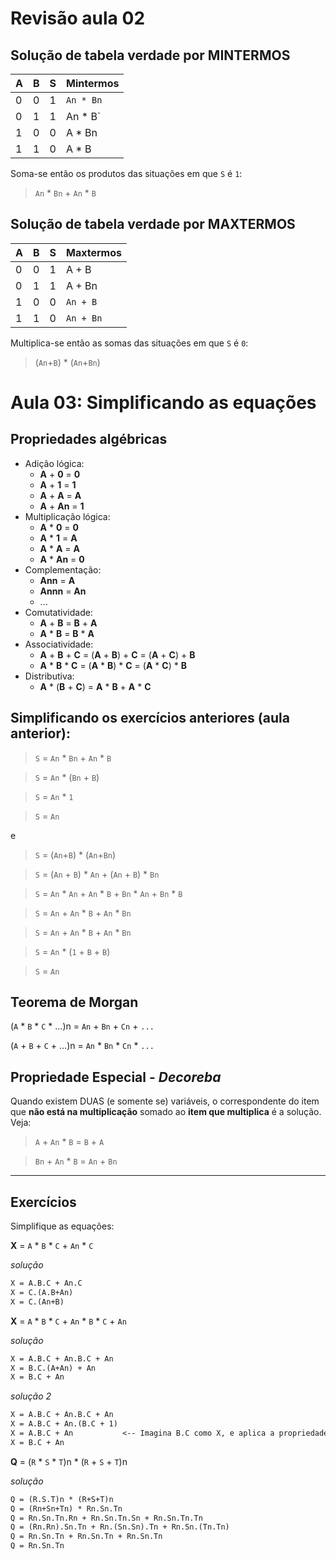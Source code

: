 # Revisão aula 02 

## Solução de tabela verdade por MINTERMOS

| A | B | S | Mintermos |
| --- | --- | --- | --- |
| 0 | 0 | 1 | `An * Bn` |
| 0 | 1 | 1 | An * B` |
| 1 | 0 | 0 | A * Bn |
| 1 | 1 | 0 | A * B |

Soma-se então os produtos das situações em que `S` é `1`:
> `An` * `Bn`  +  `An` * `B`



## Solução de tabela verdade por MAXTERMOS

| A | B | S | Maxtermos |
| --- | --- | --- | --- |
| 0 | 0 | 1 | A + B |
| 0 | 1 | 1 | A + Bn |
| 1 | 0 | 0 | `An + B` |
| 1 | 1 | 0 | `An + Bn` |

Multiplica-se então as somas das situações em que `S` é `0`:
> (`An`+`B`) * (`An`+`Bn`)




# Aula 03: Simplificando as equações

## Propriedades algébricas

- Adição lógica:
    - **A** + **0** = **0**
    - **A** + **1** = **1**
    - **A** + **A** = **A**
    - **A** + **An** = **1**
- Multiplicação lógica:
    - **A** * **0** = **0**
    - **A** * **1** = **A**
    - **A** * **A** = **A**
    - **A** * **An** = **0**
- Complementação:
    - **Ann** = **A**
    - **Annn** = **An**
    - ...
- Comutatividade:
    - **A** + **B** = **B** + **A**
    - **A** * **B** = **B** * **A**
- Associatividade:
    - **A** + **B** + **C** = (**A** + **B**) + **C** = (**A** + **C**) + **B**
    - **A** * **B** * **C** = (**A** * **B**) * **C** = (**A** * **C**) * **B**
- Distributiva:
    - **A** * (**B** + **C**) = **A** * **B** + **A** * **C**

## Simplificando os exercícios anteriores (aula anterior):

>`S` = `An` * `Bn`  +  `An` * `B`

>`S` = `An` * (`Bn` + `B`)

>`S` = `An` * `1`

>`S` = `An`

 
 e

>`S` = (`An`+`B`) * (`An`+`Bn`)

>`S` = (`An` + `B`) * `An` + (`An` + `B`) * `Bn`

>`S` = `An` * `An` + `An` * `B` + `Bn` * `An` + `Bn` * `B`

>`S` = `An` + `An` * `B` + `An` * `Bn`

>`S` = `An` + `An` * `B` + `An` * `Bn`

>`S` = `An` * (`1` + `B` + `B`)

>`S` = `An`


## Teorema de Morgan

(`A` * `B` * `C` * ...)n = `An` + `Bn` + `Cn` + `...`

(`A` + `B` + `C` + ...)n = `An` * `Bn` * `Cn` * `...`


## Propriedade Especial - *Decoreba*

Quando existem DUAS (e somente se) variáveis, o correspondente do item que **não está na multiplicação** somado ao **item que multiplica** é a solução. Veja: 

> `A` + `An` * `B` = `B` + `A`

> `Bn` + `An` * `B` = `An` + `Bn`

---

## Exercícios

Simplifique as equações:

**X** = `A` * `B` * `C` + `An` * `C`

*solução*
```txt
X = A.B.C + An.C
X = C.(A.B+An)
X = C.(An+B)
```


**X** = `A` * `B` * `C` + `An` * `B` * `C` + `An`

*solução*
```txt
X = A.B.C + An.B.C + An
X = B.C.(A+An) + An
X = B.C + An
```

*solução 2*
```txt
X = A.B.C + An.B.C + An
X = A.B.C + An.(B.C + 1)
X = A.B.C + An           <-- Imagina B.C como X, e aplica a propriedade especial
X = B.C + An
```


**Q** = (`R` * `S` * `T`)n * (`R` + `S` + `T`)n

*solução*
```txt
Q = (R.S.T)n * (R+S+T)n
Q = (Rn+Sn+Tn) * Rn.Sn.Tn
Q = Rn.Sn.Tn.Rn + Rn.Sn.Tn.Sn + Rn.Sn.Tn.Tn
Q = (Rn.Rn).Sn.Tn + Rn.(Sn.Sn).Tn + Rn.Sn.(Tn.Tn)
Q = Rn.Sn.Tn + Rn.Sn.Tn + Rn.Sn.Tn
Q = Rn.Sn.Tn
```

